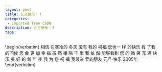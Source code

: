 ```yaml
---
layout: post
title: 元旦快乐！！
categories: 
 - imported from CSDN
description: 元旦快乐！！
tags: 
---
```


\begin{verbatim}
          相信 在寒冷的 冬天
      没有       我的       祝福
  您也一          样          的快乐
 有 了我                       的问候
 您 会 更                     加 幸 福
  虽 然 相                   隔 千 里
   我 依 然                 能够看到
     您   的               微   笑
       充   满           快   乐
        美 好 的       新 年 夜
          我 为 您   祝   福
            我最亲 爱的朋友
               元旦·快乐
                 2005年 
\end{verbatim}